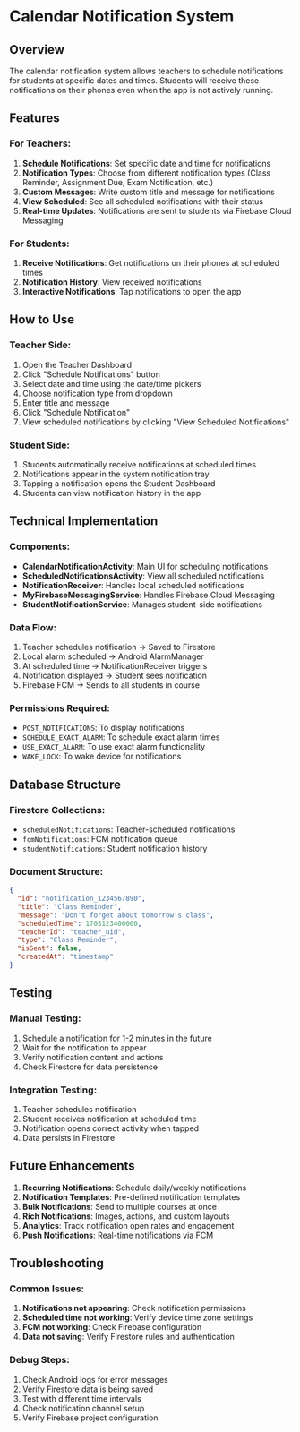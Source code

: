 # Calendar Notification System

## Overview
The calendar notification system allows teachers to schedule notifications for students at specific dates and times. Students will receive these notifications on their phones even when the app is not actively running.

## Features

### For Teachers:
1. **Schedule Notifications**: Set specific date and time for notifications
2. **Notification Types**: Choose from different notification types (Class Reminder, Assignment Due, Exam Notification, etc.)
3. **Custom Messages**: Write custom title and message for notifications
4. **View Scheduled**: See all scheduled notifications with their status
5. **Real-time Updates**: Notifications are sent to students via Firebase Cloud Messaging

### For Students:
1. **Receive Notifications**: Get notifications on their phones at scheduled times
2. **Notification History**: View received notifications
3. **Interactive Notifications**: Tap notifications to open the app

## How to Use

### Teacher Side:
1. Open the Teacher Dashboard
2. Click "Schedule Notifications" button
3. Select date and time using the date/time pickers
4. Choose notification type from dropdown
5. Enter title and message
6. Click "Schedule Notification"
7. View scheduled notifications by clicking "View Scheduled Notifications"

### Student Side:
1. Students automatically receive notifications at scheduled times
2. Notifications appear in the system notification tray
3. Tapping a notification opens the Student Dashboard
4. Students can view notification history in the app

## Technical Implementation

### Components:
- **CalendarNotificationActivity**: Main UI for scheduling notifications
- **ScheduledNotificationsActivity**: View all scheduled notifications
- **NotificationReceiver**: Handles local scheduled notifications
- **MyFirebaseMessagingService**: Handles Firebase Cloud Messaging
- **StudentNotificationService**: Manages student-side notifications

### Data Flow:
1. Teacher schedules notification → Saved to Firestore
2. Local alarm scheduled → Android AlarmManager
3. At scheduled time → NotificationReceiver triggers
4. Notification displayed → Student sees notification
5. Firebase FCM → Sends to all students in course

### Permissions Required:
- `POST_NOTIFICATIONS`: To display notifications
- `SCHEDULE_EXACT_ALARM`: To schedule exact alarm times
- `USE_EXACT_ALARM`: To use exact alarm functionality
- `WAKE_LOCK`: To wake device for notifications

## Database Structure

### Firestore Collections:
- `scheduledNotifications`: Teacher-scheduled notifications
- `fcmNotifications`: FCM notification queue
- `studentNotifications`: Student notification history

### Document Structure:
```json
{
  "id": "notification_1234567890",
  "title": "Class Reminder",
  "message": "Don't forget about tomorrow's class",
  "scheduledTime": 1703123400000,
  "teacherId": "teacher_uid",
  "type": "Class Reminder",
  "isSent": false,
  "createdAt": "timestamp"
}
```

## Testing

### Manual Testing:
1. Schedule a notification for 1-2 minutes in the future
2. Wait for the notification to appear
3. Verify notification content and actions
4. Check Firestore for data persistence

### Integration Testing:
1. Teacher schedules notification
2. Student receives notification at scheduled time
3. Notification opens correct activity when tapped
4. Data persists in Firestore

## Future Enhancements

1. **Recurring Notifications**: Schedule daily/weekly notifications
2. **Notification Templates**: Pre-defined notification templates
3. **Bulk Notifications**: Send to multiple courses at once
4. **Rich Notifications**: Images, actions, and custom layouts
5. **Analytics**: Track notification open rates and engagement
6. **Push Notifications**: Real-time notifications via FCM

## Troubleshooting

### Common Issues:
1. **Notifications not appearing**: Check notification permissions
2. **Scheduled time not working**: Verify device time zone settings
3. **FCM not working**: Check Firebase configuration
4. **Data not saving**: Verify Firestore rules and authentication

### Debug Steps:
1. Check Android logs for error messages
2. Verify Firestore data is being saved
3. Test with different time intervals
4. Check notification channel setup
5. Verify Firebase project configuration
